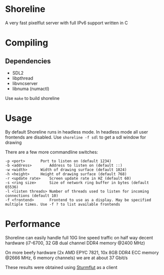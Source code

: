 Shoreline
=========

A very fast pixelflut server with full IPv6 support written in C

# Compiling

## Dependencies

* SDL2
* libpthread
* libvncserver
* libnuma (numactl)

Use ```make``` to build shoreline


# Usage

By default Shoreline runs in headless mode. In headless mode all user frontends are disabled. Use ```shoreline -f sdl``` to get a sdl window for drawing

There are a few more commandline switches:

```
-p <port>		Port to listen on (default 1234)
-b <address>		Address to listen on (default ::)
-w <width>		Width of drawing surface (default 1024)
-h <height>		Height of drawing surface (default 768)
-r <update rate>	Screen update rate in HZ (default 60)
-s <ring size>		Size of network ring buffer in bytes (default 65536)
-l <listen threads>	Number of threads used to listen for incoming connections (default 10)
-f <frontend>		Frontend to use as a display. May be specified multiple times. Use -f ? to list available frontends
```

# Performance

Shoreline can easily handle full 10G line speed traffic on half way decent hardware (i7-6700, 32 GB dual channel DDR4 memory @2400 MHz)

On more beefy hardware (2x AMD EPYC 7821, 10x 8GB DDR4 ECC memory @2666 MHz, 6 memory channels) we are at about 37 Gbit/s

These results were obtained using [Sturmflut](https://github.com/TobleMiner/sturmflut) as a client
